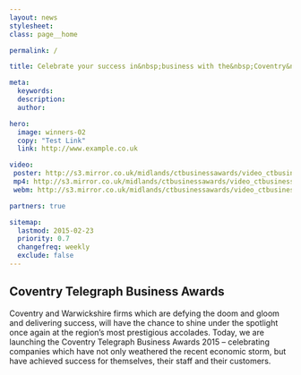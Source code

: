 ```yaml
---
layout: news
stylesheet:
class: page__home

permalink: /

title: Celebrate your success in&nbsp;business with the&nbsp;Coventry&nbsp;Telegraph

meta:
  keywords:
  description:
  author:

hero:
  image: winners-02
  copy: "Test Link"
  link: http://www.example.co.uk

video:
 poster: http://s3.mirror.co.uk/midlands/ctbusinessawards/video_ctbusinessawards-2014.png
 mp4: http://s3.mirror.co.uk/midlands/ctbusinessawards/video_ctbusinessawards-2014.mp4
 webm: http://s3.mirror.co.uk/midlands/ctbusinessawards/video_ctbusinessawards-2014.webm

partners: true

sitemap:
  lastmod: 2015-02-23
  priority: 0.7
  changefreq: weekly
  exclude: false
---
```


## Coventry Telegraph Business Awards

Coventry and Warwickshire firms which are defying the doom and gloom and delivering success, will have the chance to shine under the spotlight once again at the region&rsquo;s most prestigious accolades.
Today, we are launching the Coventry Telegraph Business Awards 2015 – celebrating companies which have not only weathered the recent economic storm, but have achieved success for themselves, their staff and their customers.

